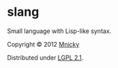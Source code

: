 # slang

Small language with Lisp-like syntax.

Copyright © 2012 [Mnicky](http://mnicky.github.com)

Distributed under [LGPL 2.1](http://www.gnu.org/licenses/lgpl-2.1.html).

